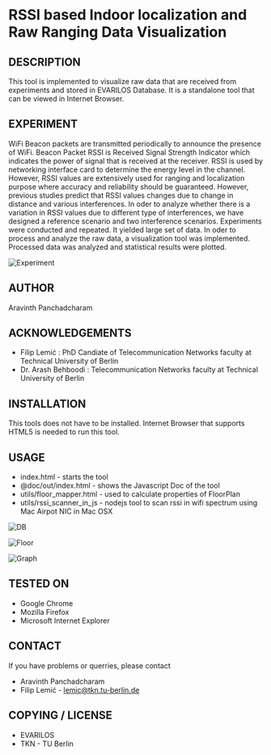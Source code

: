 RSSI based Indoor localization and Raw Ranging Data Visualization
==================================================================

DESCRIPTION
--------------------------------------
This tool is implemented to visualize raw data that are received from experiments and stored in EVARILOS Database. It is a standalone tool that can be viewed in Internet Browser. 

EXPERIMENT
--------------------------------------
WiFi Beacon packets are transmitted periodically to announce the presence of WiFi. Beacon Packet RSSI is Received Signal Strength Indicator which indicates the power of signal that is received at the receiver. RSSI is used by networking interface card to determine the energy level in the channel. However, RSSI values are extensively used for ranging and localization purpose where accuracy and reliability should be guaranteed. However, previous studies predict that RSSI values changes due to change in distance and various interferences. In oder to analyze whether there is a variation in RSSI values due to different type of interferences, we have designed a reference scenario and two interference scenarios. Experiments were conducted and repeated. It yielded large set of data. In oder to process and analyze the raw data, a visualization tool was implemented. Processed data was analyzed and statistical results were plotted.

![Experiment](https://raw.githubusercontent.com/AravinthPanch/rssi/master/Documentation/4_Report/Images/evari.png "Experiment")

AUTHOR
--------------------------------------
Aravinth Panchadcharam

ACKNOWLEDGEMENTS
--------------------------------------
- Filip Lemić : PhD Candiate of Telecommunication Networks faculty at Technical University of Berlin 
- Dr. Arash Behboodi : Telecommunication Networks faculty at Technical University of Berlin

INSTALLATION
--------------------------------------
This tools does not have to be installed. Internet Browser that supports HTML5 is needed to run this tool. 

USAGE
--------------------------------------
- index.html - starts the tool 
- @doc/out/index.html - shows the Javascript Doc of the tool
- utils/floor_mapper.html - used to calculate properties of FloorPlan
- utils/rssi_scanner_in_js - nodejs tool to scan rssi in wifi spectrum using Mac Airpot NIC in Mac OSX

![DB](https://raw.githubusercontent.com/AravinthPanch/rssi/master/Documentation/4_Report/Images/tool_db.png "DB")

![Floor](https://raw.githubusercontent.com/AravinthPanch/rssi/master/Documentation/4_Report/Images/tool_floor.png "Floor")

![Graph](https://raw.githubusercontent.com/AravinthPanch/rssi/master/Documentation/4_Report/Images/tool_graph.png "Graph")

TESTED ON
--------------------------------------
- Google Chrome
- Mozilla Firefox
- Microsoft Internet Explorer

CONTACT
--------------------------------------
If you have problems or querries, please contact 
- Aravinth Panchadcharam
- Filip Lemić - <lemic@tkn.tu-berlin.de>

COPYING / LICENSE
--------------------------------------
- EVARILOS
- TKN - TU Berlin
